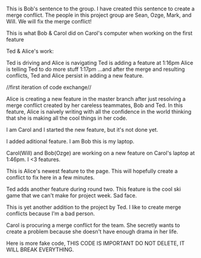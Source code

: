 This is Bob's sentence to the group. I have created this sentence to create a merge conflict. The people in this project group are Sean, Ozge, Mark, and Will. We will fix the merge conflict!

This is what Bob & Carol did on Carol's computer when working on the first feature

Ted & Alice's work:

Ted is driving and Alice is navigating
Ted is adding a feature at 1:16pm
Alice is telling Ted to do more stuff 1:17pm
...and after the merge and resulting conflicts, Ted and Alice persist in adding a new feature.

//first iteration of code exchange//

Alice is creating a new feature in the master branch after just resolving a merge conflict created by her careless teammates, Bob and Ted. In this feature, Alice is naively writing with all the confidence in the world thinking that she is making all the cool things in her code.

I am Carol and I started the new feature, but it's not done yet.


I added aditional feature. I am Bob this is my laptop.


Carol(Will) and Bob(Ozge) are working on a new feature on Carol's laptop at 1:46pm.  I <3 features.


This is Alice's newest feature to the page. This will hopefully create a conflict to fix here in a few minutes.

Ted adds another feature during round two. This feature is the cool ski game that we can't make for project week. Sad face.


This is yet another addition to the project by Ted. I like to create merge conflicts because I'm a bad person.

Carol is procuring a merge conflict for the team. She secretly wants to create a problem because she doesn't have enough drama in her life.

Here is more fake code, THIS CODE IS IMPORTANT DO NOT DELETE, IT WILL BREAK EVERYTHING.
